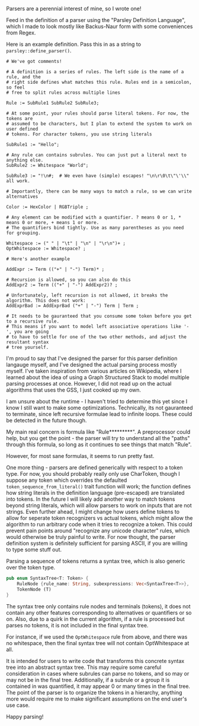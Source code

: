 
Parsers are a perennial interest of mine, so I wrote one!

Feed in the definition of a parser using the "Parsley Definition Language", which
I made to look mostly like Backus-Naur form with some conveniences from Regex.

Here is an example definition. Pass this in as a string to `parsley::define_parser()`.

```text
# We've got comments!

# A definition is a series of rules. The left side is the name of a rule, and the
# right side defines what matches this rule. Rules end in a semicolon, so feel
# free to split rules across multiple lines

Rule := SubRule1 SubRule2 SubRule3;

# At some point, your rules should parse literal tokens. For now, the tokens are
# assumed to be characters, but I plan to extend the system to work on user defined
# tokens. For character tokens, you use string literals

SubRule1 := "Hello";

# Any rule can contains subrules. You can just put a literal next to anything else.
SubRule2 := Whitespace "World";

SubRule3 := "!\n#;  # We even have (simple) escapes! "\n\r\0\t\"\'\\" all work.

# Importantly, there can be many ways to match a rule, so we can write alternatives

Color := HexColor | RGBTriple ;

# Any element can be modified with a quantifier. ? means 0 or 1, * means 0 or more, + means 1 or more.
# The quantifiers bind tightly. Use as many parentheses as you need for grouping.

Whitespace := (" " | "\t" | "\n" | "\r\n")+ ;
OptWhitespace := Whitespace? ; 

# Here's another example

AddExpr := Term (("+" | "-") Term)* ;

# Recursion is allowed, so you can also do this
AddExpr2 := Term (("+" | "-") AddExpr2)? ;

# Unfortunately, left recursion is not allowed, it breaks the algorithm. This does not work:
AddExprBad := AddExprBad ("+" | "-") Term | Term ;

# It needs to be gauranteed that you consume some token before you get to a recursive rule.
# This means if you want to model left associative operations like '-', you are going
# to have to settle for one of the two other methods, and adjust the resultant syntax
# tree yourself.
```

I'm proud to say that I've designed the parser for this parser definition langauge
myself, and I've designed the actual parsing process mostly myself. I've taken
inspiration from various articles on Wikipedia, where I learned about the idea
of using a Graph Structured Stack to model multiple parsing processes at once. 
However, I did not read up on the actual algorithms that uses the GSS, I just 
cooked up my own.

I am unsure about the runtime - I haven't tried to determine this yet since I know
I still want to make some optimizations. Technically, its not gauranteed to terminate,
since left recursive formulae lead to infinite loops. These could be detected in 
the future though.

My main real concern is formula like "Rule*********". A preprocessor could help, but
you get the point - the parser will try to understand all the "paths" through this
formula, so long as it continues to see things that match "Rule".

However, for most sane formulas, it seems to run pretty fast.

One more thing - parsers are defined generically with respect to a token type. For
now, you should probably really only use CharToken, though I suppose any token which
overrides the defaulted `token_sequence_from_literal()` trait function will work; the function defines
how string literals in the definition language (pre-escaped) are translated into
tokens. In the future I will likely add another way to match tokens beyond string
literals, which will allow parsers to work on inputs that are not strings.
Even further ahead, I might change how users define tokens to allow for seperate
token recognizers vs actual tokens, which might allow the algorithm to run arbitrary code
when it tries to recognize a token. This could prevent pain points around "recognize
any unicode character" rules, which would otherwise be truly painful to write. For
now thought, the parser definition system is definitely sufficient for parsing ASCII, 
if you are willing to type some stuff out.

Parsing a sequence of tokens returns a syntax tree, which is also generic over the
token type.

```rust
pub enum SyntaxTree<T: Token> {
    RuleNode {rule_name: String, subexpressions: Vec<SyntaxTree<T>>},
    TokenNode (T)
}
```

The syntax tree only contains rule nodes and terminals (tokens), it does not contain
any other features corresponding to alternatives or quantifiers or so on. Also, due
to a quirk in the current algorithm, if a rule is processed but parses no tokens, it
is not included in the final syntax tree.

For instance, if we used the `OptWhitespace` rule from above, and there was no
whitespace, then the final syntax tree will not contain OptWhitespace at all.

It is intended for users to write code that transforms this concrete syntax tree
into an abstract syntax tree. This may require some careful consideration in cases
where subrules can parse no tokens, and so may or may not be in the final tree. Additionally,
if a subrule or a group it is contained in was quantified, it may appear 0 or many times
in the final tree. The point of the parser is to organize the tokens in a hierarchy,
anything more would require me to make significant assumptions on the end user's
use case.

Happy parsing!
